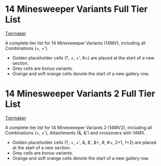 # 14 Minesweeper Variants Full Tier List

[Tiermaker](https://tiermaker.com/create/14-minesweeper-variants-full-including-combination-17377235-2)

A complete tier list for 14 Minesweeper Variants (14MV), including all Combinations (+, +').

- Golden placeholder cells (?, +, +', #+) are placed at the start of a new section.
- Grey cells are bonus variants.
- Orange and soft orange cells denote the start of a new gallery row.

# 14 Minesweeper Variants 2 Full Tier List

[Tiermaker](https://tiermaker.com/create/14-minesweeper-variants-2-full-combination-andattachment-17377235-8)

A complete tier list for 14 Minesweeper Variants 2 (14MV2), including all Combinations (+, +'), Attachments (&, &') and crossovers with 14MV.

- Golden placeholder cells (?, +, +', &, &', &+, #, #+, 2+1, 1+2) are placed at the start of a new section.
- Grey cells are bonus variants.
- Orange and soft orange cells denote the start of a new gallery row.
